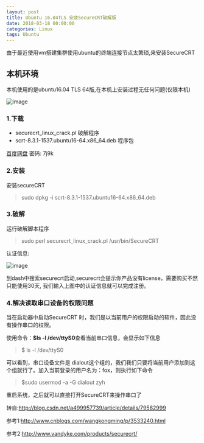 ```yaml
---
layout: post
title: Ubuntu 16.04TLS 安装SecureCRT破解版
date: 2018-03-18 00:00:00
categories: Linux
tags: Ubuntu
---
```


由于最近使用vm搭建集群使用ubuntu的终端连接节点太繁琐,来安装SecureCRT

## 本机环境

本机使用的是ubuntu16.04 TLS 64版,在本机上安装过程无任何问题(仅限本机)

![image](https://i.loli.net/2019/06/30/5d18562f663f412661.jpg)

### 1.下载

- securecrt_linux_crack.pl 破解程序
- scrt-8.3.1-1537.ubuntu16-64.x86_64.deb 程序包

[百度网盘](https://pan.baidu.com/s/1oMJypFZQTGiuNe7VVqJo3w) 密码: 7j9k


### 2.安装

安装secureCRT 

> sudo dpkg -i scrt-8.3.1-1537.ubuntu16-64.x86_64.deb

### 3.破解

运行破解脚本程序

> sudo perl securecrt_linux_crack.pl /usr/bin/SecureCRT

认证信息:

![image](https://i.loli.net/2019/06/30/5d185630b0ea859495.jpg)

到dash中搜索securecrt启动,securecrt会提示你产品没有license，需要购买不然只能使用30天,
我们输入上图中的认证信息就可以完成注册。

### 4.解决读取串口设备的权限问题

当在启动器中启动SecureCRT 时，我们是以当前用户的权限启动的软件，因此没有操作串口的权限。

使用命令：**$ls -l /dev/ttyS0**查看当前串口信息，会显示如下信息

> $ ls -l /dev/ttyS0

可以看到，串口设备文件是  dialout这个组的，我们我们只要将当前用户添加到这个组就行了。加入当前登录的用户名为：fox，则执行如下命令
    
> $sudo usermod -a -G dialout zyh

重启系统，之后就可以直接打开SecureCRT来操作串口了

转自:http://blog.csdn.net/a499957739/article/details/79582999

参考1:http://www.cnblogs.com/wangkongming/p/3533240.html

参考2:http://www.vandyke.com/products/securecrt/